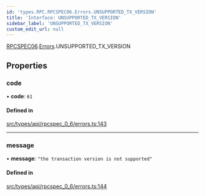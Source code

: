 ```yaml
---
id: 'types.RPC.RPCSPEC06.Errors.UNSUPPORTED_TX_VERSION'
title: 'Interface: UNSUPPORTED_TX_VERSION'
sidebar_label: 'UNSUPPORTED_TX_VERSION'
custom_edit_url: null
---
```


[RPCSPEC06](../namespaces/types.RPC.RPCSPEC06.md).[Errors](../namespaces/types.RPC.RPCSPEC06.Errors.md).UNSUPPORTED_TX_VERSION

## Properties

### code

• **code**: `61`

#### Defined in

[src/types/api/rpcspec_0_6/errors.ts:143](https://github.com/starknet-io/starknet.js/blob/v6.24.1/src/types/api/rpcspec_0_6/errors.ts#L143)

---

### message

• **message**: `"the transaction version is not supported"`

#### Defined in

[src/types/api/rpcspec_0_6/errors.ts:144](https://github.com/starknet-io/starknet.js/blob/v6.24.1/src/types/api/rpcspec_0_6/errors.ts#L144)
